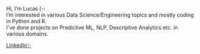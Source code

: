 Hi, I’m Lucas (-: \
I’m interested in various Data Science/Engineering topics and mostly coding in Python and R.\
I've done projects on Predictive ML, NLP, Descriptive Analytics etc. in various domains.

[LinkedIn✨](https://www.linkedin.com/in/lucas-silbernagel-1b7248143/)

<!---
lucidviews/lucidviews is a ✨ special ✨ repository because its `README.md` (this file) appears on your GitHub profile.
You can click the Preview link to take a look at your changes.
--->
